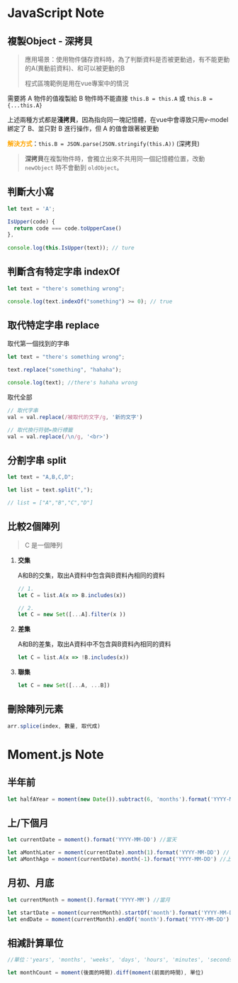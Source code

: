 # JavaScript Note

## 複製Object - 深拷貝

> 應用場景：使用物件儲存資料時，為了判斷資料是否被更動過，有不能更動的A(異動前資料)、和可以被更動的B
>
> 程式區塊範例是用在vue專案中的情況

需要將 A 物件的值複製給 B 物件時不能直接 `this.B = this.A` 或 `this.B = {...this.A}`

上述兩種方式都是**淺拷貝**，因為指向同一塊記憶體，在vue中會導致只用v-model綁定了 B、並只對 B 進行操作，但 A 的值會跟著被更動

<b style="color:orange">解決方式</b>：`this.B = JSON.parse(JSON.stringify(this.A))` (深拷貝)

> **深拷貝**在複製物件時，會獨立出來不共用同一個記憶體位置，改動 `newObject` 時不會動到 `oldObject`。



## 判斷大小寫

```js
let text = 'A';

IsUpper(code) {
  return code === code.toUpperCase()
},
  
console.log(this.IsUpper(text)); // ture
```



## 判斷含有特定字串 indexOf

```js
let text = "there's something wrong";

console.log(text.indexOf("something") >= 0); // true
```



## 取代特定字串 replace

取代第一個找到的字串

```js
let text = "there's something wrong";

text.replace("something", "hahaha");

console.log(text); //there's hahaha wrong
```

取代全部

```js
// 取代字串
val = val.replace(/被取代的文字/g, '新的文字')

// 取代換行符號=換行標籤
val = val.replace(/\n/g, '<br>')
```



## 分割字串 split

```js
let text = "A,B,C,D";

let list = text.split(",");

// list = ["A","B","C","D"]
```



## 比較2個陣列

> C 是一個陣列

1. **交集**

   A和B的交集，取出A資料中包含與B資料內相同的資料

   ```js
   // 1.
   let C = list.A(x => B.includes(x))
   
   // 2.
   let C = new Set([...A].filter(x ))
   ```

2. **差集**

   A和B的差集，取出A資料中不包含與B資料內相同的資料

   ```js
   let C = list.A(x => !B.includes(x))
   ```

3. **聯集**

   ```js
   let C = new Set([...A, ...B])
   ```

   

## 刪除陣列元素

```js
arr.splice(index, 數量, 取代成)
```





# Moment.js Note

## 半年前

```js
let halfAYear = moment(new Date()).subtract(6, 'months').format('YYYY-MM-DD')
```



## 上/下個月

```js
let currentDate = moment().format('YYYY-MM-DD') //當天

let aMonthLater = moment(currentDate).month(1).format('YYYY-MM-DD') //下個月同日
let aMonthAgo = moment(currentDate).month(-1).format('YYYY-MM-DD') //上個月同日
```



## 月初、月底

```js
let currentMonth = moment().format('YYYY-MM') //當月

let startDate = moment(currentMonth).startOf('month').format('YYYY-MM-DD') //當月月初
let endDate = moment(currentMonth).endOf('month').format('YYYY-MM-DD') //當月月底
```



## 相減計算單位

```js
//單位：'years', 'months', 'weeks', 'days', 'hours', 'minutes', 'seconds'

let monthCount = moment(後面的時間).diff(moment(前面的時間), 單位)
```
